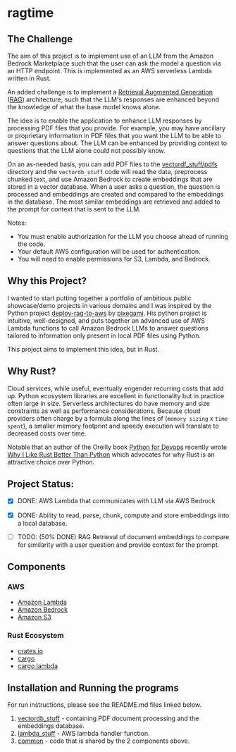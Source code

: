 # ragtime


## The Challenge 

The aim of this project is to implement use of an LLM from the Amazon Bedrock Marketplace such that the user can ask the model a question via an HTTP endpoint.
This is implemented as an AWS serverless Lambda written in Rust. 

An added challenge is to implement a [Retrieval Augmented Generation](https://en.wikipedia.org/wiki/Retrieval-augmented_generation) ([RAG](rag.md)) architecture, such that the LLM's responses are enhanced beyond the knowledge of what the base model knows alone.

The idea is to enable the application to enhance LLM responses by processing PDF files that you provide.
For example, you may have ancillary or proprietary information in PDF files that you want the LLM to be able to answer questions about.  The LLM can be enhanced by providing context to questions that the LLM alone could not possibly know.

On an as-needed basis, you can add PDF files to the [vectordf_stuff/pdfs](vectordb_stuff/pdfs) directory and the `vectordb_stuff` code will read the data, preprocess chunked text, and use Amazon Bedrock to create embeddings that are stored in a vector database. When a user asks a question, the question is processed and embeddings are created and compared to the embeddings in the database. The most similar embeddings are retrieved and added to the prompt for context that is sent to the LLM.

Notes:
 - You must enable authorization for the LLM you choose ahead of running the code.
 - Your default AWS configuration will be used for authentication.
 - You will need to enable permissions for S3, Lambda, and Bedrock.

## Why this Project?

I wanted to start putting together a portfolio of ambitious public showcase/demo projects in various domains and I was inspired by the Python project [deploy-rag-to-aws](https://github.com/pixegami/deploy-rag-to-aws) by [pixegami](https://github.com/pixegami). His python project is intuitive, well-designed, and puts together an advanced use of AWS Lambda functions to call Amazon Bedrock LLMs to answer questions tailored to information only present in local PDF files using Python.

This project aims to implement this idea, but in Rust.


## Why Rust?

Cloud services, while useful, eventually engender recurring costs that add up. Python ecosystem libraries are excellent in functionality but in practice often large in size.  Serverless architectures do have memory and size constraints as well as performance considerations.  Because cloud providers often charge by a formula along the lines of (`memory sizing` x `time spent`), a smaller memory footprint and speedy execution will translate to decreased costs over time.

Notable that an author of the Oreilly book [Python for Devops](https://pythondevops.com/) recently wrote [Why I Like Rust Better Than Python](https://podcast.paiml.com/episodes/why-i-like-rust-better-than-python) which advocates for why Rust is an attractive choice over Python.



## Project Status:

 - [X] DONE: AWS Lambda that communicates with LLM via AWS Bedrock
 - [X] DONE: Ability to read, parse, chunk, compute and store embeddings into a local database.
 - [ ] TODO: (50% DONE) RAG Retrieval of document embeddings to compare for similarity with a user question and provide context for the prompt.







## Components

### AWS

 - [Amazon Lambda](https://aws.amazon.com/lambda/)
 - [Amazon Bedrock](https://aws.amazon.com/bedrock/)
 - [Amazon S3](https://aws.amazon.com/s3/)

### Rust Ecosystem

 - [crates.io](https://crates.io)
 - [cargo](https://doc.rust-lang.org/cargo/)
 - [cargo lambda](https://www.cargo-lambda.info/)

## Installation and Running the programs

For run instructions, please see the README.md files linked below.

 1. [vectordb_stuff](vectordb_stuff/README.md) - containing PDF document processing and the embeddings database.
 2. [lambda_stuff](lambda_stuff/README.md) - AWS lambda handler function.
 3. [common](common/README.md) - code that is shared by the 2 components above.


